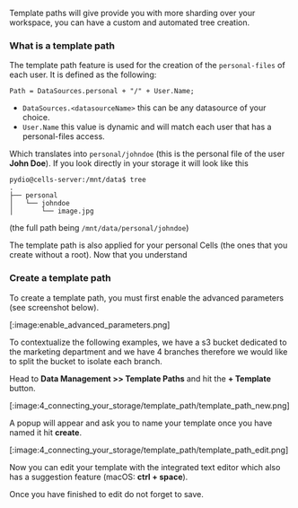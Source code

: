 Template paths will give provide you with more sharding over your workspace, you can have a custom and automated tree creation.

### What is a template path

The template path feature is used for the creation of the `personal-files` of each user.
It is defined as the following:

```
Path = DataSources.personal + "/" + User.Name;
```

- `DataSources.<datasourceName>` this can be any datasource of your choice.
- `User.Name` this value is dynamic and will match each user that has a personal-files access.

Which translates into `personal/johndoe` (this is the personal file of the user **John Doe**). 
If you look directly in your storage it will look like this

```
pydio@cells-server:/mnt/data$ tree
.
├── personal
│   └── johndoe
│       └── image.jpg
```
(the full path being `/mnt/data/personal/johndoe`)

The template path is also applied for your personal Cells (the ones that you create without a root).
Now that you understand

### Create a template path

To create a template path, you must first enable the advanced parameters (see screenshot below).

[:image:enable_advanced_parameters.png]

To contextualize the following examples, we have a s3 bucket dedicated to the marketing department and we have 4 branches therefore we would like to split the bucket to isolate each branch.

Head to **Data Management >> Template Paths** and hit the **+ Template** button.

[:image:4_connecting_your_storage/template_path/template_path_new.png]

A popup will appear and ask you to name your template once you have named it hit **create**.


[:image:4_connecting_your_storage/template_path/template_path_edit.png]

Now you can edit your template with the integrated text editor which also has a suggestion feature (macOS: **ctrl + space**).

Once you have finished to edit do not forget to save.